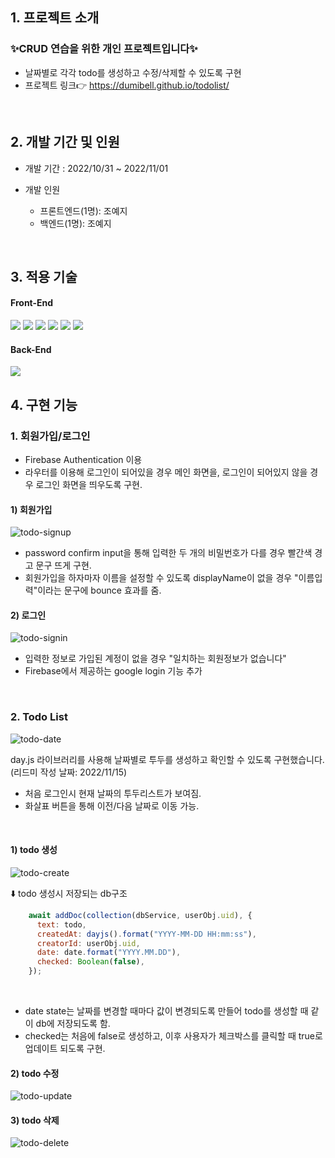 
## **1. 프로젝트 소개**
### ✨CRUD 연습을 위한 개인 프로젝트입니다✨
- 날짜별로 각각 todo를 생성하고 수정/삭제할 수 있도록 구현
- 프로젝트 링크👉 https://dumibell.github.io/todolist/
<br/>


## **2. 개발 기간 및 인원**

- 개발 기간 : 2022/10/31 ~ 2022/11/01
- 개발 인원

  - 프론트엔드(1명): 조예지
  - 백엔드(1명): 조예지

<br/>


## **3. 적용 기술**

#### Front-End
<img src="https://img.shields.io/badge/HTML-E34F26?style=for-the-badge&logo=HTML5&logoColor=white"> <img src="https://img.shields.io/badge/CSS-1572B6?style=for-the-badge&logo=CSS3&logoColor=white"> <img src="https://img.shields.io/badge/JavaScript-F7DF1E?style=for-the-badge&logo=JavaScript&logoColor=white">  <img src="https://img.shields.io/badge/React-61DAFB?style=for-the-badge&logo=React&logoColor=white"> <img src="https://img.shields.io/badge/React_Router-CA4245?style=for-the-badge&logo=React Router&logoColor=white">
<img src="https://img.shields.io/badge/TailwindCss-14263D?style=for-the-badge&logo=TailwindCss&logoColor=white"/>

#### Back-End
<img src="https://img.shields.io/badge/Firebase-FFCA28?style=for-the-badge&logo=firebase&logoColor=white"/>
<br/>


## **4. 구현 기능**
### 1. 회원가입/로그인
  - Firebase Authentication 이용
  - 라우터를 이용해 로그인이 되어있을 경우 메인 화면을, 로그인이 되어있지 않을 경우 로그인 화면을 띄우도록 구현.
  
#### 1) 회원가입

![todo-signup](https://user-images.githubusercontent.com/100185602/201822396-da3aa70a-f6f6-4b42-ab4f-1cc214d70c6e.gif)
  
 - password confirm input을 통해 입력한 두 개의 비밀번호가 다를 경우 빨간색 경고 문구 뜨게 구현.
 - 회원가입을 하자마자 이름을 설정할 수 있도록 displayName이 없을 경우 "이름입력"이라는 문구에 bounce 효과를 줌.
 

#### 2) 로그인

![todo-signin](https://user-images.githubusercontent.com/100185602/201822424-bbb57ab7-88a2-4700-901e-64c8bd334410.gif)


- 입력한 정보로 가입된 계정이 없을 경우 "일치하는 회원정보가 없습니다"
- Firebase에서 제공하는 google login 기능 추가

<br/>

### 2. Todo List

![todo-date](https://user-images.githubusercontent.com/100185602/201822519-894da067-a808-4603-aded-72e930aa8aa2.gif)


day.js 라이브러리를 사용해 날짜별로 투두를 생성하고 확인할 수 있도록 구현했습니다. (리드미 작성 날짜: 2022/11/15)
- 처음 로그인시 현재 날짜의 투두리스트가 보여짐.
- 화살표 버튼을 통해 이전/다음 날짜로 이동 가능.
<br/>

#### 1) todo 생성

![todo-create](https://user-images.githubusercontent.com/100185602/201822445-e54639b5-106d-48f0-8e24-8e41f9ce0ef1.gif)

⬇️ todo 생성시 저장되는 db구조

```js
    await addDoc(collection(dbService, userObj.uid), {
      text: todo,
      createdAt: dayjs().format("YYYY-MM-DD HH:mm:ss"),
      creatorId: userObj.uid,
      date: date.format("YYYY.MM.DD"),
      checked: Boolean(false),
    });
  ```
  <br/>
  
  - date state는 날짜를 변경할 때마다 값이 변경되도록 만들어 todo를 생성할 때 같이 db에 저장되도록 함.
  - checked는 처음에 false로 생성하고, 이후 사용자가 체크박스를 클릭할 때 true로 업데이트 되도록 구현.

#### 2) todo 수정

![todo-update](https://user-images.githubusercontent.com/100185602/201822476-6e41435d-cccd-43b5-8eff-93487498b6ff.gif)


#### 3) todo 삭제
![todo-delete](https://user-images.githubusercontent.com/100185602/201822717-c05b0c2a-e3c5-4ac0-a7ba-77362a89c1ff.gif)
